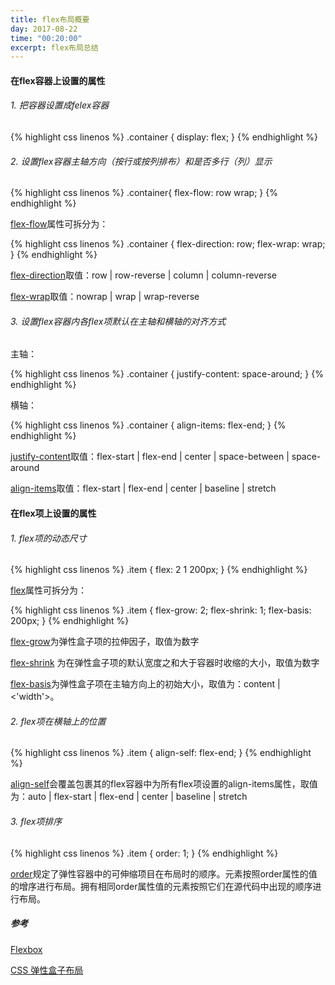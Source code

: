 ```yaml
---
title: flex布局概要
day: 2017-08-22
time: "00:20:00"
excerpt: flex布局总结
---
```


#### 在flex容器上设置的属性

###### 1. 把容器设置成felex容器

{% highlight css linenos %}
.container {
    display: flex;
}
{% endhighlight %}

###### 2. 设置flex容器主轴方向（按行或按列排布）和是否多行（列）显示

{% highlight css linenos %}
.container{
    flex-flow: row wrap;
}
{% endhighlight %}

[flex-flow](https://developer.mozilla.org/zh-CN/docs/Web/CSS/flex-flow)属性可拆分为：

{% highlight css linenos %}
.container {
    flex-direction: row;
    flex-wrap: wrap;
}
{% endhighlight %}

[flex-direction](https://developer.mozilla.org/zh-CN/docs/Web/CSS/flex-direction)取值：row | row-reverse | column | column-reverse

[flex-wrap](https://developer.mozilla.org/zh-CN/docs/Web/CSS/flex-wrap)取值：nowrap | wrap | wrap-reverse

###### 3. 设置flex容器内各flex项默认在主轴和横轴的对齐方式

主轴：

{% highlight css linenos %}
.container {
    justify-content: space-around;
}
{% endhighlight %}

横轴：

{% highlight css linenos %}
.container {
    align-items: flex-end;
}
{% endhighlight %}

[justify-content](https://developer.mozilla.org/zh-CN/docs/Web/CSS/justify-content)取值：flex-start | flex-end | center | space-between | space-around

[align-items](https://developer.mozilla.org/zh-CN/docs/Web/CSS/align-items)取值：flex-start | flex-end | center | baseline | stretch

#### 在flex项上设置的属性

###### 1. flex项的动态尺寸

{% highlight css linenos %}
.item {
    flex: 2 1 200px;
}
{% endhighlight %}

[flex](https://developer.mozilla.org/zh-CN/docs/Web/CSS/flex)属性可拆分为：

{% highlight css linenos %}
.item {
    flex-grow: 2;
    flex-shrink: 1;
    flex-basis: 200px;
}
{% endhighlight %}

[flex-grow](https://developer.mozilla.org/zh-CN/docs/Web/CSS/flex-grow)为弹性盒子项的拉伸因子，取值为数字

[flex-shrink](https://developer.mozilla.org/zh-CN/docs/Web/CSS/flex-shrink) 为在弹性盒子项的默认宽度之和大于容器时收缩的大小，取值为数字

[flex-basis](https://developer.mozilla.org/zh-CN/docs/Web/CSS/flex-basis)为弹性盒子项在主轴方向上的初始大小，取值为：content | <'width'>。


###### 2. flex项在横轴上的位置

{% highlight css linenos %}
.item {
    align-self: flex-end;
}
{% endhighlight %}

[align-self](https://developer.mozilla.org/zh-CN/docs/Web/CSS/align-self)会覆盖包裹其的flex容器中为所有flex项设置的align-items属性，取值为：auto | flex-start | flex-end | center | baseline | stretch

###### 3. flex项排序

{% highlight css linenos %}
.item {
    order: 1;
}
{% endhighlight %}

[order](https://developer.mozilla.org/zh-CN/docs/Web/CSS/order)规定了弹性容器中的可伸缩项目在布局时的顺序。元素按照order属性的值的增序进行布局。拥有相同order属性值的元素按照它们在源代码中出现的顺序进行布局。


##### 参考

[Flexbox](https://developer.mozilla.org/zh-CN/docs/Learn/CSS/CSS_layout/Flexbox)

[CSS 弹性盒子布局](https://developer.mozilla.org/zh-CN/docs/Web/CSS/CSS_Flexible_Box_Layout)


